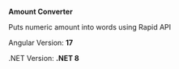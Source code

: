 **Amount Converter**

Puts numeric amount into words using Rapid API



Angular Version: **17**

.NET Version: **.NET 8**

